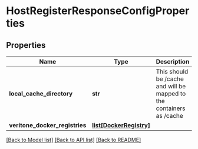 # HostRegisterResponseConfigProperties

## Properties
Name | Type | Description | Notes
------------ | ------------- | ------------- | -------------
**local_cache_directory** | **str** | This should be /cache and will be mapped to the containers as /cache | [optional] 
**veritone_docker_registries** | [**list[DockerRegistry]**](DockerRegistry.md) |  | [optional] 

[[Back to Model list]](../README.md#documentation-for-models) [[Back to API list]](../README.md#documentation-for-api-endpoints) [[Back to README]](../README.md)


